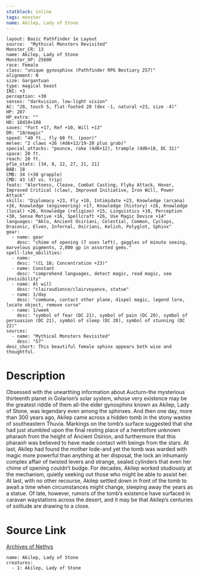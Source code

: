 ```yaml
---
statblock: inline
tags: monster
name: Akilep, Lady of Stone
---
```

```statblock
layout: Basic Pathfinder 1e Layout
source:  "Mythical Monsters Revisited"
Monster_CR: 13
name: Akilep, Lady of Stone
Monster_XP: 25600
race: Female
class: "unique gynosphinx (Pathfinder RPG Bestiary 257)"
alignment: N
size: Gargantuan
type: magical beast
INI: +3
perception: +30
senses: "darkvision, low-light vision"
AC: "28, touch 5, flat-footed 28 (dex -1, natural +23, size -4)"
HP: 207
HP_extra: ""
HD: 18d10+108
saves: "Fort +17, Ref +10, Will +13"
DR: "10/magic"
speed: "40 ft., fly 60 ft. (poor)"
melee: "2 claws +26 (4d6+12/19-20 plus grab)"
special_attacks: "pounce, rake (4d6+12), trample (4d6+18, DC 31)"
space: 20 ft.
reach: 20 ft.
pf1e_stats: [34, 8, 22, 27, 21, 21]
BAB: 18
CMB: 34 (+38 grapple)
CMD: 43 (47 vs. trip)
feats: "Alertness, Cleave, Combat Casting, Flyby Attack, Hover, Improved Critical (claw), Improved Initiative, Iron Will, Power Attack"
skills: "Diplomacy +23, Fly +10, Intimidate +23, Knowledge (arcana) +26, Knowledge (engineering) +17, Knowledge (history) +26, Knowledge (local) +26, Knowledge (religion) +15, Linguistics +10, Perception +30, Sense Motive +16, Spellcraft +26, Use Magic Device +14"
languages: "Aklo, Ancient Osiriani, Celestial, Common, Cyclops, Draconic, Elven, Infernal, Osiriani, Kelish, Polyglot, Sphinx"
gear:
  - name: gear
    desc: "chime of opening (7 uses left), goggles of minute seeing, marvelous pigments, 2,000 gp in assorted gems."
spell-like_abilities:
  - name:
    desc: "(CL 18; Concentration +23)"
  - name: Constant
    desc: "comprehend languages, detect magic, read magic, see invisibility"
  - name: At will
    desc: "clairaudience/clairvoyance, statue"
  - name: 1/day
    desc: "commune, contact other plane, dispel magic, legend lore, locate object, remove curse"
  - name: 1/week
    desc: "symbol of fear (DC 21), symbol of pain (DC 20), symbol of persuasion (DC 21), symbol of sleep (DC 20), symbol of stunning (DC 22)"
sources:
  - name: "Mythical Monsters Revisited"
    desc: "57"
desc_short: This beautiful female sphinx appears both wise and thoughtful.
```
# Description
Obsessed with the unearthing information about Aucturn-the mysterious thirteenth planet in Golarion’s solar system, whose very existence may be the greatest riddle of them all-the elder gynosphinx known as Akilep, Lady of Stone, was legendary even among the sphinxes. And then one day, more than 300 years ago, Akilep came across a hidden tomb in the stony wastes of southeastern Thuvia. Markings on the tomb’s surface suggested that she had just stumbled upon the final resting place of a heretofore unknown pharaoh from the height of Ancient Osirion, and furthermore that this pharaoh was believed to have made contact with beings from the stars. At last, Akilep had found the mother lode-and yet the tomb was warded with magic more powerful than anything at her disposal, the lock an inhumanly complex affair of twisted levers and strange, sealed cylinders that even her chime of opening couldn’t budge. For decades, Akilep worked studiously at the mechanism, quietly seeking out those who might be able to assist her. At last, with no other recourse, Akilep settled down in front of the tomb to await a time when circumstances might change, sleeping away the years as a statue. Of late, however, rumors of the tomb’s existence have surfaced in caravan waystations across the desert, and it may be that Akilep’s centuries of solitude are drawing to a close.
# Source Link
[Archives of Nethys](https://aonprd.com/MonsterDisplay.aspx?ItemName=Akilep%2C%20Lady%20of%20Stone)
```encounter-table
name: Akilep, Lady of Stone
creatures:
  - 1: Akilep, Lady of Stone
```
